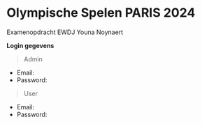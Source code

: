 # Olympische Spelen PARIS 2024
Examenopdracht EWDJ Youna Noynaert

**Login gegevens**

> Admin
- Email:
- Password:
> User
- Email:
- Password:
